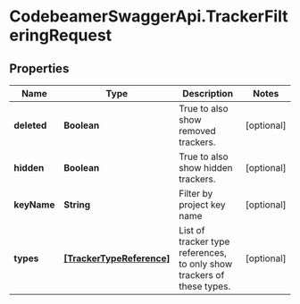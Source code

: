 # CodebeamerSwaggerApi.TrackerFilteringRequest

## Properties
Name | Type | Description | Notes
------------ | ------------- | ------------- | -------------
**deleted** | **Boolean** | True to also show removed trackers. | [optional] 
**hidden** | **Boolean** | True to also show hidden trackers. | [optional] 
**keyName** | **String** | Filter by project key name | [optional] 
**types** | [**[TrackerTypeReference]**](TrackerTypeReference.md) | List of tracker type references, to only show trackers of these types. | [optional] 

